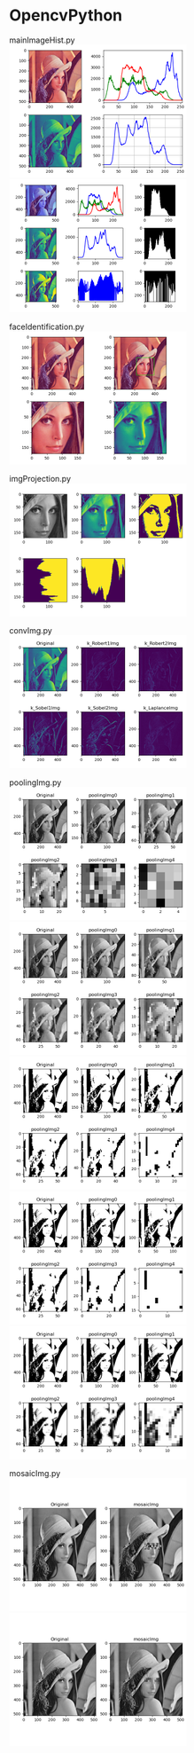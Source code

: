 # OpencvPython
mainImageHist.py
<br/>
<img src="images/image_hist.png" width="320" height="240">
<img src="images/imag_hist_equalHist.png" width="320" height="240">

faceIdentification.py
<br/>
<img src="images/location.png" width="320" height="240">

imgProjection.py
<br/>
<img src="images/projection.png" width="320" height="240">

convImg.py
<br/>
<img src="images/convolutionImg.png" width="320" height="240">

poolingImg.py
<br/>
<img src="images/poolingImg1.png" width="320" height="240">
<img src="images/poolingImg2.png" width="320" height="240">
<img src="images/poolingImg3.png" width="320" height="240">
<img src="images/poilingRecurseMax1.png" width="320" height="240">
<img src="images/poilingRecurseMean2.png" width="320" height="240">
<br/>

mosaicImg.py
<br/>
<img src="images/mosaic1.png" width="320" height="240">
<img src="images/mosaic2.png" width="320" height="240">
